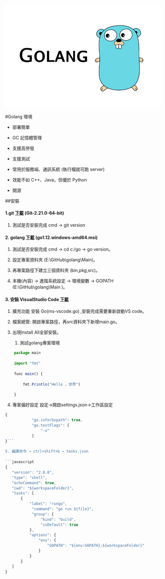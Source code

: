 ![golang](https://github.com/wdwd2233/Notes/blob/master/Golang/img/golang.png?raw=true)

#Golang 環境

* 部署簡單

* GC 記憶體管理

* 支援高併發

* 支援測試

* 常用於服務端、通訊系統 (執行檔就可跑 server)

* 效能不如 C++、Java，但優於 Python

* 開源




##安裝

#### 1.git [下載](https://gitforwindows.org/) (Git-2.21.0-64-bit)

1. 測試是否安裝完成 cmd → git version
	
 
#### 2. golang [下載](https://golang.org/dl/) (go1.12.windows-amd64.msi)
1. 測試是否安裝完成 cmd → cd c:/go → go version。

2.	設定專案資料夾 (E:\GitHub\golang\Main)。

 1. 再專案路徑下建立三個資料夾 (bin,pkg,src)。


3. 本機(內容) → 進階系統設定 → 環境變數 → GOPATH (E:\GitHub\golang\Main )。
		
        
#### 3. 安裝 VisualStudio Code [下載](https://code.visualstudio.com/)

1. 擴充功能 安裝 Go(ms-vscode.go) ,安裝完成需要重新啟動VS code。

2. 檔案總管: 開啟專案路徑，再src資料夾下新增main.go。

3. 出現Install All全部安裝。
        
    1. 測試golang專案環境
```javascript
	package main
    
    import "fmt"
    
    func main() {
        
        fmt.Println("Hello ，世界")
    
    }
```
4.	專案偏好設定 設定→開啟settings.json→工作區設定

```javascript
{
			"go.inferGopath": true,
			"go.testFlags": [
				"-v"
			]
}```
        
5. 編譯命令 → ctrl+shift+b → tasks.json

```javascript
{
   "version": "2.0.0",
   "type": "shell",    
   "echoCommand": true,
   "cwd": "${workspaceFolder}",
   "tasks": [
       {
           "label": "rungo",
            "command": "go run ${file}",
            "group": {
                "kind": "build",
                "isDefault": true
           },
           "options": {
               "env": {
                   "GOPATH": "${env:GOPATH};${workspaceFolder}"
               }
           }
       }
   ]
}
```

